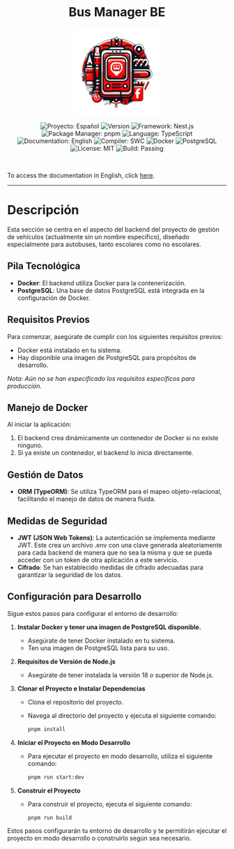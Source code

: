 <h1 align="center">Bus Manager BE</h1>

<p align="center">
  <img src="./img/git_pic.png" alt="Bus Logo" width="200"/>
</p>

<p align="center">
  <img src="https://img.shields.io/badge/proyecto-Español-yellow.svg" alt="Proyecto: Español">
  <img src="https://img.shields.io/badge/version-development-orange.svg" alt="Version">
  <img src="https://img.shields.io/badge/framework-Nest.js-red.svg" alt="Framework: Nest.js">
  <img src="https://img.shields.io/badge/package%20manager-pnpm-lightblue.svg" alt="Package Manager: pnpm">
  <img src="https://img.shields.io/badge/language-TypeScript-blue.svg" alt="Language: TypeScript">
  <img src="https://img.shields.io/badge/documentation-English-blue.svg" alt="Documentation: English">
  <img src="https://img.shields.io/badge/compiler-SWC-green.svg" alt="Compiler: SWC">
  <img src="https://img.shields.io/badge/docker-✔-blue.svg" alt="Docker">
  <img src="https://img.shields.io/badge/SQL-postgreSQL-purple.svg" alt="PostgreSQL">
  <img src="https://img.shields.io/badge/license-MIT-green.svg" alt="License: MIT">
  <img src="https://img.shields.io/badge/build-passing-brightgreen.svg" alt="Build: Passing">
</p>

<br/>

To access the documentation in English, click <a href='/README.md'>here</a>.

<hr/>

# Descripción

Esta sección se centra en el aspecto del backend del proyecto de gestión de vehículos (actualmente sin un nombre específico), diseñado especialmente para autobuses, tanto escolares como no escolares.

## Pila Tecnológica

- **Docker**: El backend utiliza Docker para la contenerización.
- **PostgreSQL**: Una base de datos PostgreSQL está integrada en la configuración de Docker.

## Requisitos Previos

Para comenzar, asegúrate de cumplir con los siguientes requisitos previos:

- Docker está instalado en tu sistema.
- Hay disponible una imagen de PostgreSQL para propósitos de desarrollo.

*Nota: Aún no se han especificado los requisitos específicos para producción.*

## Manejo de Docker

Al iniciar la aplicación:

1. El backend crea dinámicamente un contenedor de Docker si no existe ninguno.
2. Si ya existe un contenedor, el backend lo inicia directamente.

## Gestión de Datos

- **ORM (TypeORM)**: Se utiliza TypeORM para el mapeo objeto-relacional, facilitando el manejo de datos de manera fluida.

## Medidas de Seguridad

- **JWT (JSON Web Tokens)**: La autenticación se implementa mediante JWT. Este crea un archivo .env con una clave generada aleatoriamente para cada backend de manera que no sea la misma y que se pueda acceder con un token de otra aplicación a este servicio.
- **Cifrado**: Se han establecido medidas de cifrado adecuadas para garantizar la seguridad de los datos.

## Configuración para Desarrollo

Sigue estos pasos para configurar el entorno de desarrollo:

1. **Instalar Docker y tener una imagen de PostgreSQL disponible.**
   - Asegúrate de tener Docker instalado en tu sistema.
   - Ten una imagen de PostgreSQL lista para su uso.

2. **Requisitos de Versión de Node.js**
   - Asegúrate de tener instalada la versión 18 o superior de Node.js.

3. **Clonar el Proyecto e Instalar Dependencias**
   - Clona el repositorio del proyecto.
   - Navega al directorio del proyecto y ejecuta el siguiente comando:

     ```bash
     pnpm install
     ```

4. **Iniciar el Proyecto en Modo Desarrollo**
   - Para ejecutar el proyecto en modo desarrollo, utiliza el siguiente comando:

     ```bash
     pnpm run start:dev
     ```

5. **Construir el Proyecto**
   - Para construir el proyecto, ejecuta el siguiente comando:

     ```bash
     pnpm run build
     ```

Estos pasos configurarán tu entorno de desarrollo y te permitirán ejecutar el proyecto en modo desarrollo o construirlo según sea necesario.